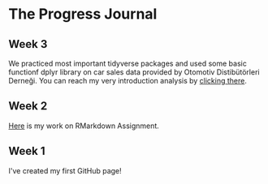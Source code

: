 # The Progress Journal
## Week 3
We practiced most important tidyverse packages and used some basic functionf dplyr library on car sales data provided by Otomotiv Distibütörleri Derneği.
You can reach my very introduction analysis by [clicking there](Assignment2.html).

## Week 2
[Here](Assignment1.html) is my work on RMarkdown Assignment.

## Week 1
I've created my first GitHub page!
